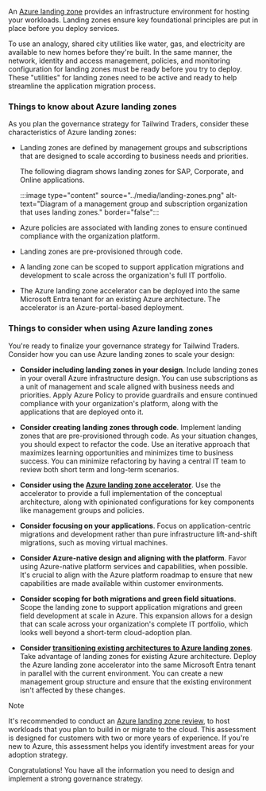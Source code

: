An [Azure landing zone](/azure/cloud-adoption-framework/ready/landing-zone/) provides an infrastructure environment for hosting your workloads. Landing zones ensure key foundational principles are put in place before you deploy services.

To use an analogy, shared city utilities like water, gas, and electricity are available to new homes before they're built. In the same manner, the network, identity and access management, policies, and monitoring configuration for landing zones must be ready before you try to deploy. These "utilities" for landing zones need to be active and ready to help streamline the application migration process.

### Things to know about Azure landing zones

As you plan the governance strategy for Tailwind Traders, consider these characteristics of Azure landing zones:

- Landing zones are defined by management groups and subscriptions that are designed to scale according to business needs and priorities. 

   The following diagram shows landing zones for SAP, Corporate, and Online applications. 

   :::image type="content" source="../media/landing-zones.png" alt-text="Diagram of a management group and subscription organization that uses landing zones." border="false":::

- Azure policies are associated with landing zones to ensure continued compliance with the organization platform.

- Landing zones are pre-provisioned through code. 

- A landing zone can be scoped to support application migrations and development to scale across the organization's full IT portfolio.

- The Azure landing zone accelerator can be deployed into the same Microsoft Entra tenant for an existing Azure architecture. The accelerator is an Azure-portal-based deployment.

### Things to consider when using Azure landing zones

You're ready to finalize your governance strategy for Tailwind Traders. Consider how you can use Azure landing zones to scale your design:

- **Consider including landing zones in your design**. Include landing zones in your overall Azure infrastructure design. You can use subscriptions as a unit of management and scale aligned with business needs and priorities. Apply Azure Policy to provide guardrails and ensure continued compliance with your organization's platform, along with the applications that are deployed onto it. 
 
- **Consider creating landing zones through code**. Implement landing zones that are pre-provisioned through code. As your situation changes, you should expect to refactor the code. Use an iterative approach that maximizes learning opportunities and minimizes time to business success. You can minimize refactoring by having a central IT team to review both short term and long-term scenarios.  

- **Consider using the [Azure landing zone accelerator](/azure/cloud-adoption-framework/ready/landing-zone/#azure-landing-zone-accelerator)**. Use the accelerator to provide a full implementation of the conceptual architecture, along with opinionated configurations for key components like management groups and policies. 

- **Consider focusing on your applications**. Focus on application-centric migrations and development rather than pure infrastructure lift-and-shift migrations, such as moving virtual machines. 

- **Consider Azure-native design and aligning with the platform**. Favor using Azure-native platform services and capabilities, when possible. It's crucial to align with the Azure platform roadmap to ensure that new capabilities are made available within customer environments.

- **Consider scoping for both migrations and green field situations**. Scope the landing zone to support application migrations and green field development at scale in Azure. This expansion allows for a design that can scale across your organization's complete IT portfolio, which looks well beyond a short-term cloud-adoption plan.

- **Consider [transitioning existing architectures to Azure landing zones](/azure/cloud-adoption-framework/ready/enterprise-scale/transition)**. Take advantage of landing zones for existing Azure architecture. Deploy the Azure landing zone accelerator into the same Microsoft Entra tenant in parallel with the current environment. You can create a new management group structure and ensure that the existing environment isn't affected by these changes.

> [!NOTE]
> It's recommended to conduct an [Azure landing zone review](/assessments/?mode=pre-assessment&id=21765fea-dfe6-4bc4-8bb7-db9df5a6f6c0), to host workloads that you plan to build in or migrate to the cloud. This assessment is designed for customers with two or more years of experience. If you're new to Azure, this assessment helps you identify investment areas for your adoption strategy. 

Congratulations! You have all the information you need to design and implement a strong governance strategy.
